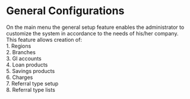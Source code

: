 # General Configurations #
On the main menu the general setup feature enables the administrator to customize the system in accordance to the needs of his/her company.<br> 
This feature allows creation of:<br>
     1. Regions<br>
     2. Branches<br>
     3. Gl accounts<br>
     4. Loan products<br>
     5. Savings products<br>
     6. Charges<br>
     7. Referral type setup<br>
     8. Referral type lists